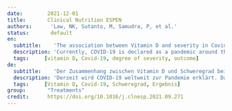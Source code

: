 ```yaml
---
date:        2021-12-01
title:       Clinical Nutrition ESPEN
authors:      'Law, NK, Sutanto, M, Samudra, P, et al.'
status:       default
en:
  subtitle:    'The association between Vitamin D and severity in Covid-19 patient: systematic review'
  description: 'Currently, COVID-19 is declared as a pandemic around the world. Therefore, there is a need for therapy to reduce the symptoms and severity from COVID-19. One of the new hypotheses is through vitamin D serum, for which patients with deficient vitamin D claimed to have increased severity in COVID-19 infected patients. Since vitamin D may play an important role to suppress cytokines storm in COVID-19, such as interleukin-1 (IL-1) and interleukin-6 (IL-6). Though the relationship between Vitamin-D and COVID-19 is still not well understood. Therefore the purpose of this systematic review is to find association between vitamin D and severity in COVID-19 patient. This research was conducted on 16 – 24 April 2021. Two Independent researchers will systematically extract data from several databases, such as PubMed Central (PMC), PUBMED, Science direct and Google Scholar using mesh term such as Vitamin D Deficiency"[Mesh] AND "Severity of Illness Index"[Mesh]) AND "COVID-19"[Mesh]) AND "SARS-CoV-2"[Mesh]. Studies that are extracted will be analyzed and selected according to our inclusion criteria such as cohort and cross-sectional studies in the last 10 years. We excluded systematic reviews, meta-analysis, case series, case reports, and studies on animals. Then, the quality of the journal is rated with Newcastle-Ottawa (NOS). Through several inclusion criteria selection, six journals are suitable for data extraction, with. 5 out of 6 journals found a positive association of decreased vitamin D and increased severity of COVID-19 patients, and mean vitamin D in patients with severe severity was below ideal standards. However 1 of 6 journals shows negative association. The severe and moderate COVID-19 patient has a different sample portion, which may explain the research shows negative association. In conclusion, Vitamin D is an essential factor in the severity and outcome of COVID-19 patients. Patients with vitamin D deficiency have a poor disease course and severe degree of severity. Clinical symptoms differentiate drastically between mild and severe symptoms. Further RCT studies need to be done to confirm the Results.'
  tags:     [vitamin D, Covid-19, degree of severity, outcome]
de: 
  subtitle:    'Der Zusammenhang zwischen Vitamin D und Schweregrad bei Covid-19-Patienten: systematische Überprüfung'
  description: 'Derzeit wird COVID-19 weltweit zur Pandemie erklärt. Daher besteht ein Bedarf an einer Therapie, um die Symptome und den Schweregrad von COVID-19 zu verringern. Eine der neuen Hypothesen ist, dass Vitamin-D-Serum bei Patienten mit Vitamin-D-Mangel den Schweregrad einer COVID-19-Infektion erhöht. Denn Vitamin D könnte eine wichtige Rolle bei der Unterdrückung des Sturms von Zytokinen bei COVID-19 spielen, wie z. B. Interleukin-1 (IL-1) und Interleukin-6 (IL-6). Allerdings ist der Zusammenhang zwischen Vitamin D und COVID-19 noch nicht ausreichend geklärt. Ziel dieser systematischen Untersuchung ist es daher, einen Zusammenhang zwischen Vitamin D und dem Schweregrad der Erkrankung bei COVID-19-Patienten zu finden. Diese Untersuchung wurde vom 16. bis 24. April 2021 durchgeführt. Zwei unabhängige Forscher werden systematisch Daten aus verschiedenen Datenbanken wie PubMed Central (PMC), PUBMED, Science direct und Google Scholar extrahieren und dabei Begriffe wie Vitamin-D-Mangel"[Mesh] AND "Severity of Illness Index"[Mesh]) AND "COVID-19"[Mesh]) AND "SARS-CoV-2"[Mesh]. Die extrahierten Studien wurden analysiert und nach unseren Einschlusskriterien wie Kohorten- und Querschnittsstudien aus den letzten 10 Jahren ausgewählt. Ausgeschlossen wurden systematische Übersichten, Meta-Analysen, Fallserien, Fallberichte und Tierstudien. Anschließend wurde die Qualität der Zeitschrift mit dem Newcastle-Ottawa-Kriterium (NOS) bewertet. Durch die Auswahl mehrerer Einschlusskriterien sind sechs Zeitschriften für die Datenextraktion geeignet, wobei. In 5 von 6 Zeitschriften wurde ein positiver Zusammenhang zwischen vermindertem Vitamin D und erhöhtem Schweregrad von COVID-19-Patienten festgestellt, und der durchschnittliche Vitamin D-Wert lag bei Patienten mit schwerem Schweregrad unter den idealen Werten. In 1 von 6 Fachzeitschriften wurde jedoch ein negativer Zusammenhang festgestellt. Der Anteil der Patienten mit schwerer und mittelschwerer COVID-19-Erkrankung an der Stichprobe ist unterschiedlich, was die negative Assoziation der Studie erklären könnte. Zusammenfassend lässt sich sagen, dass Vitamin D ein wesentlicher Faktor für den Schweregrad und das Ergebnis von COVID-19-Patienten ist. Patienten mit Vitamin-D-Mangel haben einen schlechten Krankheitsverlauf und einen schweren Schweregrad. Die klinischen Symptome unterscheiden sich drastisch zwischen leichten und schweren Symptomen. Weitere RCT-Studien müssen durchgeführt werden, um die Ergebnisse zu bestätigen.'
  tags:     [Vitamin D, Covid-19, Schweregrad, Ergebnis]
group:       "Treatments"
credit:      https://doi.org/10.1016/j.clnesp.2021.09.271
---
```


